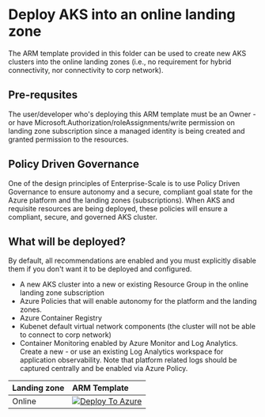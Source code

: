 # Deploy AKS into an online landing zone

The ARM template provided in this folder can be used to create new AKS clusters into the online landing zones (i.e., no requirement for hybrid connectivity, nor connectivity to corp network).

## Pre-requsites

The user/developer who's deploying this ARM template must be an Owner - or have Microsoft.Authorization/roleAssignments/write permission on landing zone subscription since a managed identity is being created and granted permission to the resources.

## Policy Driven Governance

One of the design principles of Enterprise-Scale is to use Policy Driven Governance to ensure autonomy and a secure, compliant goal state for the Azure platform and the landing zones (subscriptions). When AKS and requisite resources are being deployed, these policies will ensure a compliant, secure, and governed AKS cluster.

## What will be deployed?

By default, all recommendations are enabled and you must explicitly disable them if you don't want it to be deployed and configured.

- A new AKS cluster into a new or existing Resource Group in the online landing zone subscription
- Azure Policies that will enable autonomy for the platform and the landing zones.
- Azure Container Registry
- Kubenet default virtual network components (the cluster will not be able to connect to corp network)
- Container Monitoring enabled by Azure Monitor and Log Analytics. Create a new - or use an existing Log Analytics workspace for application observability. Note that platform related logs should be captured centrally and be enabled via Azure Policy.

| Landing zone | ARM Template |
|:-------------------------|:-------------|
| Online |[![Deploy To Azure](https://learn.microsoft.com/en-us/azure/templates/media/deploy-to-azure.svg)](https://portal.azure.com/#blade/Microsoft_Azure_CreateUIDef/CustomDeploymentBlade/uri/https%3A%2F%2Fraw.githubusercontent.com%2FAzure%2FEnterprise-Scale%2Fmain%2Fworkloads%2FAKS%2FarmTemplates%2Fonline-aks.json/createUIDefinitionUri/https%3A%2F%2Fraw.githubusercontent.com%2FAzure%2FEnterprise-Scale%2Fmain%2Fworkloads%2FAKS%2FarmTemplates%2Fportal-online-aks.json) | 
